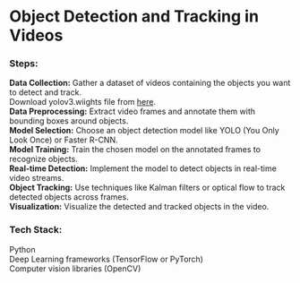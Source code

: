 # Object Detection and Tracking in Videos
<h3>Steps:</h3>
<b>Data Collection:</b> Gather a dataset of videos containing the objects you want to detect and track.<br> Download yolov3.wiights file from <a href="https://www.kaggle.com/datasets/shivam316/yolov3-weights">here</a>.<br>
<b>Data Preprocessing:</b> Extract video frames and annotate them with bounding boxes around objects. <br>
<b>Model Selection:</b> Choose an object detection model like YOLO (You Only Look Once) or Faster R-CNN. <br>
<b>Model Training:</b> Train the chosen model on the annotated frames to recognize objects. <br>
<b>Real-time Detection:</b> Implement the model to detect objects in real-time video streams. <br>
<b>Object Tracking:</b> Use techniques like Kalman filters or optical flow to track detected objects across frames. <br>
<b>Visualization:</b> Visualize the detected and tracked objects in the video. <br>
<h3>Tech Stack:</h3>
Python <br>
Deep Learning frameworks (TensorFlow or PyTorch) <br>
Computer vision libraries (OpenCV) <br>
